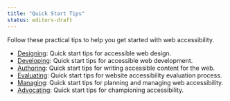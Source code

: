 ```yaml
---
title: "Quick Start Tips"
status: editors-draft
---
```


Follow these practical tips to help you get started with web accessibility.

* [Designing](designing.html): Quick start tips for accessible web design.
* [Developing](developing.html): Quick start tips for accessible web development.
* [Authoring](authoring.html): Quick start tips for writing accessible content for the web.
* [Evaluating](evaluating.html): Quick start tips for website accessibility evaluation process.
* [Managing](managing.html): Quick start tips for planning and managing web accessibility. 
* [Advocating](advocating.html): Quick start tips for championing accessibility.